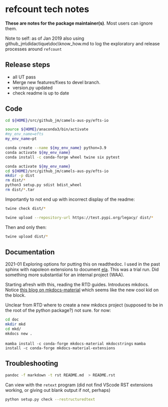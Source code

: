 # refcount tech notes

**These are notes for the package maintainer(s)**. Most users can ignore them.

Note to self: as of Jan 2019 also using github_jm\didactique\doc\know_how.md to log the exploratory and release processes around `refcount`

## Release steps

* all UT pass
* Merge new features/fixes to devel branch.
* version.py updated
* check readme is up to date

## Code

```sh
cd ${HOME}/src/github_jm/camels-aus-py/efts-io
```

```sh
source ${HOME}/anaconda3/bin/activate
#my_env_name=efts
my_env_name=pt
```

```sh
conda create --name ${my_env_name} python=3.9
conda activate ${my_env_name}
conda install -c conda-forge wheel twine six pytest 
```

```sh
conda activate ${my_env_name}
cd ${HOME}/src/github_jm/camels-aus-py/efts-io
mkdir -p dist
rm dist/*
python3 setup.py sdist bdist_wheel
rm dist/*.tar
```

Importantly to not end up with incorrect display of the readme:

```sh
twine check dist/*
```

```sh
twine upload --repository-url https://test.pypi.org/legacy/ dist/*
```

Then and only then:

```sh
twine upload dist/*
```

## Documentation

2021-01 Exploring options for putting this on readthedoc. I used in the past sphinx with napoleon extensions to document [ela](https://pyela.readthedocs.io/en/latest). This was a trial run. Did something more substantial for an internal project (WAA).

Starting afresh with this, reading the RTD guides. Introduces mkdocs. Notice [this blog on mkdocs-material](https://chrieke.medium.com/documenting-a-python-package-with-code-reference-via-mkdocs-material-b4a45197f95b) which seems like the new cool kid on the block.

Unclear from RTD where to create a new mkdocs project (supposed to be in the root of the python package?) not sure. for now:

```sh
cd doc
mkdir mkd
cd mkd/
mkdocs new .
```

`mamba install -c conda-forge mkdocs-material mkdocstrings`
`mamba install -c conda-forge mkdocs-material-extensions`

## Troubleshooting

```sh
pandoc -f markdown -t rst README.md  > README.rst
```

Can view with the `retext` program (did not find VScode RST extensions working, or giving out blank output if not, perhaps)

```sh
python setup.py check --restructuredtext
```

